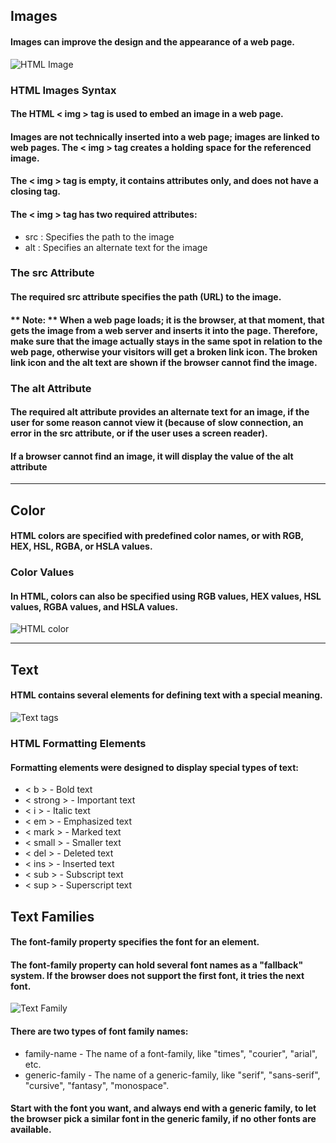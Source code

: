 ## Images

#### Images can improve the design and the appearance of a web page.

![HTML Image](https://elzero.org/wp-content/uploads/2019/06/learn-html4.png)

### HTML Images Syntax

#### The HTML < img > tag is used to embed an image in a web page.

#### Images are not technically inserted into a web page; images are linked to web pages. The < img > tag creates a holding space for the referenced image.

#### The < img > tag is empty, it contains attributes only, and does not have a closing tag.

#### The < img > tag has two required attributes:

- src : Specifies the path to the image
- alt : Specifies an alternate text for the image

### The src Attribute

#### The required src attribute specifies the path (URL) to the image.

#### ** Note: ** When a web page loads; it is the browser, at that moment, that gets the image from a web server and inserts it into the page. Therefore, make sure that the image actually stays in the same spot in relation to the web page, otherwise your visitors will get a broken link icon. The broken link icon and the alt text are shown if the browser cannot find the image.

### The alt Attribute

#### The required alt attribute provides an alternate text for an image, if the user for some reason cannot view it (because of slow connection, an error in the src attribute, or if the user uses a screen reader).

#### If a browser cannot find an image, it will display the value of the alt attribute

---------------

## Color

#### HTML colors are specified with predefined color names, or with RGB, HEX, HSL, RGBA, or HSLA values.

### Color Values

#### In HTML, colors can also be specified using RGB values, HEX values, HSL values, RGBA values, and HSLA values.

![HTML color](https://cdn.educba.com/academy/wp-content/uploads/2019/12/HTML-Colors-.png)

---------------

## Text

#### HTML contains several elements for defining text with a special meaning.

![Text tags](https://docs.moodle.org/2x/pl/images_pl/6/6f/Html_tags.png)


### HTML Formatting Elements

#### Formatting elements were designed to display special types of text:

- < b > - Bold text
- < strong > - Important text
- < i >  - Italic text
- < em > - Emphasized text
- < mark >  - Marked text
- < small > - Smaller text
- < del > - Deleted text
- < ins > - Inserted text
- < sub > - Subscript text
- < sup > - Superscript text

## Text Families

#### The font-family property specifies the font for an element.

#### The font-family property can hold several font names as a "fallback" system. If the browser does not support the first font, it tries the next font.

![Text Family](https://static.javatpoint.com/csspages/images/how-to-use-google-fonts-in-css2.png)

#### There are two types of font family names:

- family-name - The name of a font-family, like "times", "courier", "arial", etc.
- generic-family - The name of a generic-family, like "serif", "sans-serif", "cursive", "fantasy", "monospace".

#### Start with the font you want, and always end with a generic family, to let the browser pick a similar font in the generic family, if no other fonts are available.

